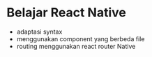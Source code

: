 # Belajar React Native

- adaptasi syntax
- menggunakan component yang berbeda file
- routing menggunakan react router Native
